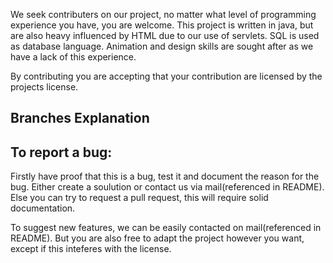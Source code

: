 We seek contributers on our project, no matter what level of programming experience you have, you are welcome. 
This project is written in java, but are also heavy influenced by HTML due to our use of servlets. SQL is used as database language.
Animation and design skills are sought after as we have a lack of this experience. 

By contributing you are accepting that your contribution are licensed by the projects license. 

Branches Explanation
----------------------



To report a bug:
--------------------------------

Firstly have proof that this is a bug, test it and document the reason for the bug. Either create a soulution or contact us via mail(referenced in README).
Else you can try to request a pull request, this will require solid documentation. 

To suggest new features, we can be easily contacted on mail(referenced in README). 
But you are also free to adapt the project however you want, except if this inteferes with the license. 
